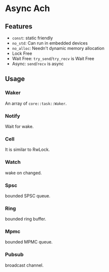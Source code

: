 # Async Ach

## Features

- `const`: static friendly
- `no_std`: Can run in embedded devices
- `no_alloc`: Needn't dynamic memory allocation
- Lock Free
- Wait Free: `try_send`/`try_recv` is Wait Free
- Async: `send`/`recv` is async

## Usage

### Waker

An array of `core::task::Waker`.

### Notify

Wait for wake.

### Cell

It is similar to RwLock.

### Watch

wake on changed.

### Spsc

bounded SPSC queue.

### Ring

bounded ring buffer.

### Mpmc

bounded MPMC queue.

### Pubsub

broadcast channel.
